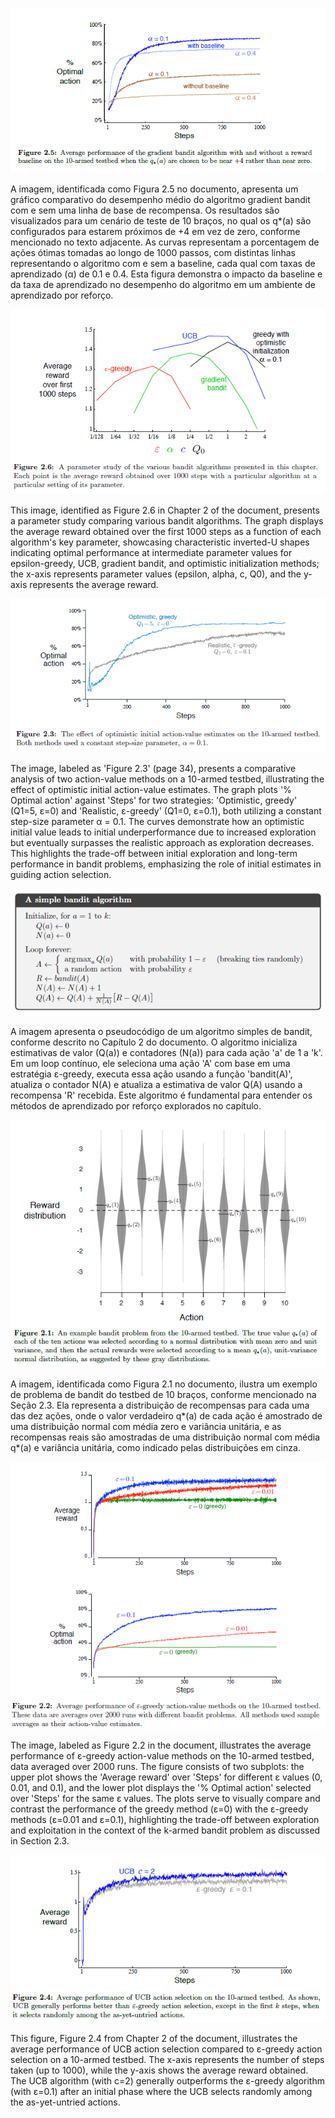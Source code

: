![Comparativo do desempenho do algoritmo gradient bandit com e sem baseline de recompensa no teste de 10 braços.](./images/image1.png)

A imagem, identificada como Figura 2.5 no documento, apresenta um gráfico comparativo do desempenho médio do algoritmo gradient bandit com e sem uma linha de base de recompensa. Os resultados são visualizados para um cenário de teste de 10 braços, no qual os q*(a) são configurados para estarem próximos de +4 em vez de zero, conforme mencionado no texto adjacente. As curvas representam a porcentagem de ações ótimas tomadas ao longo de 1000 passos, com distintas linhas representando o algoritmo com e sem a baseline, cada qual com taxas de aprendizado (α) de 0.1 e 0.4. Esta figura demonstra o impacto da baseline e da taxa de aprendizado no desempenho do algoritmo em um ambiente de aprendizado por reforço.

![Parameter study comparing bandit algorithms, showing average reward over 1000 steps as a function of algorithm-specific parameters.](./images/image2.png)

This image, identified as Figure 2.6 in Chapter 2 of the document, presents a parameter study comparing various bandit algorithms. The graph displays the average reward obtained over the first 1000 steps as a function of each algorithm's key parameter, showcasing characteristic inverted-U shapes indicating optimal performance at intermediate parameter values for epsilon-greedy, UCB, gradient bandit, and optimistic initialization methods; the x-axis represents parameter values (epsilon, alpha, c, Q0), and the y-axis represents the average reward.

![Comparative performance of optimistic vs. realistic action-value initialization in a 10-armed testbed, illustrating the impact on optimal action selection over time.](./images/image3.png)

The image, labeled as 'Figure 2.3' (page 34), presents a comparative analysis of two action-value methods on a 10-armed testbed, illustrating the effect of optimistic initial action-value estimates. The graph plots '% Optimal action' against 'Steps' for two strategies: 'Optimistic, greedy' (Q1=5, ε=0) and 'Realistic, ε-greedy' (Q1=0, ε=0.1), both utilizing a constant step-size parameter α = 0.1. The curves demonstrate how an optimistic initial value leads to initial underperformance due to increased exploration but eventually surpasses the realistic approach as exploration decreases. This highlights the trade-off between initial exploration and long-term performance in bandit problems, emphasizing the role of initial estimates in guiding action selection.

![Pseudocódigo de um algoritmo de bandit simples com estratégia ε-greedy para exploração e explotação.](./images/image4.png)

A imagem apresenta o pseudocódigo de um algoritmo simples de bandit, conforme descrito no Capítulo 2 do documento. O algoritmo inicializa estimativas de valor (Q(a)) e contadores (N(a)) para cada ação 'a' de 1 a 'k'. Em um loop contínuo, ele seleciona uma ação 'A' com base em uma estratégia ε-greedy, executa essa ação usando a função 'bandit(A)', atualiza o contador N(A) e atualiza a estimativa de valor Q(A) usando a recompensa 'R' recebida. Este algoritmo é fundamental para entender os métodos de aprendizado por reforço explorados no capítulo.

![Distribuições de recompensa para um problema de bandit de 10 braços.](./images/image5.png)

A imagem, identificada como Figura 2.1 no documento, ilustra um exemplo de problema de bandit do testbed de 10 braços, conforme mencionado na Seção 2.3. Ela representa a distribuição de recompensas para cada uma das dez ações, onde o valor verdadeiro q*(a) de cada ação é amostrado de uma distribuição normal com média zero e variância unitária, e as recompensas reais são amostradas de uma distribuição normal com média q*(a) e variância unitária, como indicado pelas distribuições em cinza.

![Average performance of ε-greedy action-value methods on a 10-armed testbed, demonstrating the exploration-exploitation trade-off.](./images/image6.png)

The image, labeled as Figure 2.2 in the document, illustrates the average performance of ε-greedy action-value methods on the 10-armed testbed, data averaged over 2000 runs. The figure consists of two subplots: the upper plot shows the 'Average reward' over 'Steps' for different ε values (0, 0.01, and 0.1), and the lower plot displays the '% Optimal action' selected over 'Steps' for the same ε values. The plots serve to visually compare and contrast the performance of the greedy method (ε=0) with the ε-greedy methods (ε=0.01 and ε=0.1), highlighting the trade-off between exploration and exploitation in the context of the k-armed bandit problem as discussed in Section 2.3.

![Average performance comparison of UCB and ε-greedy action selection on a 10-armed testbed.](./images/image7.png)

This figure, Figure 2.4 from Chapter 2 of the document, illustrates the average performance of UCB action selection compared to ε-greedy action selection on a 10-armed testbed. The x-axis represents the number of steps taken (up to 1000), while the y-axis shows the average reward obtained. The UCB algorithm (with c=2) generally outperforms the ε-greedy algorithm (with ε=0.1) after an initial phase where the UCB selects randomly among the as-yet-untried actions.
